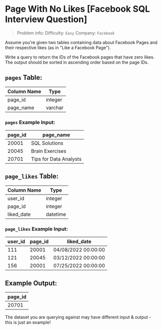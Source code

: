 # Page With No Likes [Facebook SQL Interview Question]

> Problem info:
> Difficulty: `Easy`
> Company: `Facebook`

Assume you're given two tables containing data about Facebook Pages and their respective likes (as in "Like a Facebook Page").

Write a query to return the IDs of the Facebook pages that have zero likes. The output should be sorted in ascending order based on the page IDs.

## `pages` Table:

| Column Name | Type |
| --- | --- |
| page_id | integer |
| page_name | varchar |

### `pages` Example Input:

| page_id | page_name |
| --- | --- |
| 20001 | SQL Solutions |
| 20045 | Brain Exercises |
| 20701 | Tips for Data Analysts |

## `page_likes` Table:

| Column Name | Type |
| --- | --- |
| user_id | integer |
| page_id | integer |
| liked_date | datetime |

### `page_likes` Example Input:

| user_id | page_id | liked_date |
| --- | --- | --- |
| 111 | 20001 | 04/08/2022 00:00:00 |
| 121 | 20045 | 03/12/2022 00:00:00 |
| 156 | 20001 | 07/25/2022 00:00:00 |

## Example Output:

| page_id |
| --- |
| 20701 |

The dataset you are querying against may have different input & output - this is just an example!